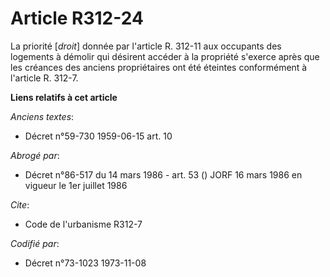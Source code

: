 # Article R312-24

La priorité [*droit*] donnée par l'article R. 312-11 aux occupants des logements à démolir qui désirent accéder à la
propriété s'exerce après que les créances des anciens propriétaires ont été éteintes conformément à l'article R. 312-7.

**Liens relatifs à cet article**

_Anciens textes_:

  - Décret n°59-730 1959-06-15 art. 10

_Abrogé par_:

  - Décret n°86-517 du 14 mars 1986 - art. 53 () JORF 16 mars 1986 en vigueur le 1er juillet 1986

_Cite_:

  - Code de l'urbanisme R312-7

_Codifié par_:

  - Décret n°73-1023 1973-11-08
